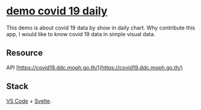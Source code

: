 # [demo covid 19 daily](https://euphonious-bienenstitch-05020d.netlify.app/)

This demo is about covid 19 data by show in daily chart. Why contribute this app, I would like to know covid 19 data in simple visual data. 


## Resource 

API [https://covid19.ddc.moph.go.th/](https://covid19.ddc.moph.go.th/)
## Stack

[VS Code](https://code.visualstudio.com/) + [Svelte](https://marketplace.visualstudio.com/items?itemName=svelte.svelte-vscode).
